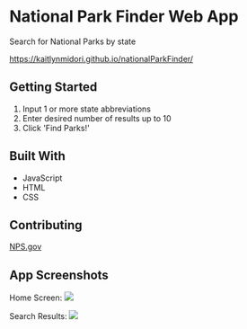 # National Park Finder Web App

Search for National Parks by state

https://kaitlynmidori.github.io/nationalParkFinder/

## Getting Started

1. Input 1 or more state abbreviations
2. Enter desired number of results up to 10
3. Click 'Find Parks!'

## Built With

* JavaScript
* HTML
* CSS

## Contributing

[NPS.gov](developer.nps.gov/api/v1) 


## App Screenshots
Home Screen:
![](screenshots/home.png)

Search Results:
![](screenshots/results.png)
